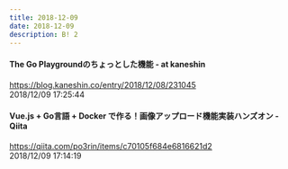 ```yaml
---
title: 2018-12-09
date: 2018-12-09
description: B! 2
---
```


#### The Go Playgroundのちょっとした機能 - at kaneshin
https://blog.kaneshin.co/entry/2018/12/08/231045<br>
2018/12/09 17:25:44<br>


#### Vue.js + Go言語 + Docker で作る！画像アップロード機能実装ハンズオン - Qiita
https://qiita.com/po3rin/items/c70105f684e6816621d2<br>
2018/12/09 17:14:19<br>


